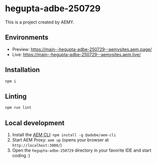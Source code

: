 # hegupta-adbe-250729

This is a project created by AEMY.

## Environments

- Preview: https://main--hegupta-adbe-250729--aemysites.aem.page/
- Live: https://main--hegupta-adbe-250729--aemysites.aem.live/

## Installation

```sh
npm i
```

## Linting

```sh
npm run lint
```

## Local development

1. Install the [AEM CLI](https://github.com/adobe/helix-cli): `npm install -g @adobe/aem-cli`
1. Start AEM Proxy: `aem up` (opens your browser at `http://localhost:3000/`)
1. Open the `hegupta-adbe-250729` directory in your favorite IDE and start coding :)